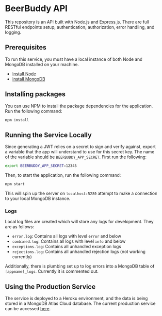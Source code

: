 # BeerBuddy API
This repository is an API built with Node.js and Express.js. There are full RESTful endpoints setup, authentication, authorization, error handling, and logging.
## Prerequisites
To run this service, you must have a local instance of both Node and MongoDB installed on your machine.

- [Install Node](https://nodejs.org)
- [Install MongoDB](https://docs.mongodb.com/manual/administration/install-community/)

## Installing packages
You can use NPM to install the package dependencies for the application.  Run the following command:
```bash
npm install
```
## Running the Service Locally
Since generating a JWT relies on a secret to sign and verify against, export a variable that the app will understand to use for this secret key.  The name of the variable should be `BEERBUDDY_APP_SECRET`.  First run the following:
```bash
export BEERBUDDY_APP_SECRET=12345
```
Then, to start the application, run the following command:
```bash
npm start
```
This will spin up the server on `localhost:5280` attempt to make a connection to your local MongoDB instance.

### Logs
Local log files are created which will store any logs for development.  They are as follows:
- `error.log`: Contains all logs with level `error` and below
- `combined.log`: Contains all logs with level `info` and below
- `exceptions.log`: Contains all unhandled exception logs
- `rejections.log`: Contains all unhandled rejection logs (not working currently)

Additionally, there is plumbing set up to log errors into a MongoDB table of `[appname]_logs`.  Currently it is commented out.

## Using the Production Service
The service is deployed to a Heroku environment, and the data is being stored in a MongoDB Atlas Cloud database.  The current production service can be accessed [here](https://beerbuddy-api.herokuapp.com/).
